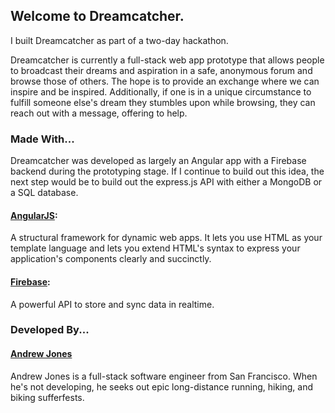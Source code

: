 ## Welcome to Dreamcatcher.

I built Dreamcatcher as part of a two-day hackathon. 

Dreamcatcher is currently a full-stack web app prototype that allows people to broadcast their
dreams and aspiration in a safe, anonymous forum and browse those of others. The hope is to
provide an exchange where we can inspire and be inspired. Additionally, if one is in a unique
circumstance to fulfill someone else's dream they stumbles upon while browsing, they can reach out
with a message, offering to help.

### Made With...

Dreamcatcher was developed as largely an Angular app with a Firebase backend during the prototyping stage.
If I continue to build out this idea, the next step would be to build out the express.js API with either
a MongoDB or a SQL database.

#### [AngularJS](https://angularjs.org/): 

A structural framework for dynamic web apps. It lets you use HTML as your template language and lets you extend          HTML's syntax to express your application's components clearly and succinctly.

#### [Firebase](https://www.firebase.com/): 

A powerful API to store and sync data in realtime.

### Developed By...

#### [Andrew Jones](http://andrewjones.us)

Andrew Jones is a full-stack software engineer from San Francisco. When he's not developing, he seeks out epic           long-distance running, hiking, and biking sufferfests.
